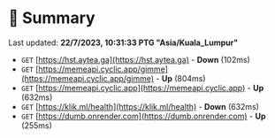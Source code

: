 # 📖 Summary
Last updated: **22/7/2023, 10:31:33 PTG "Asia/Kuala_Lumpur"**

- `GET` [https://hst.aytea.ga](https://hst.aytea.ga) - **Down** (102ms)
- `GET` [https://memeapi.cyclic.app/gimme](https://memeapi.cyclic.app/gimme) - **Up** (804ms)
- `GET` [https://memeapi.cyclic.app](https://memeapi.cyclic.app) - **Up** (632ms)
- `GET` [https://klik.ml/health](https://klik.ml/health) - **Down** (632ms)
- `GET` [https://dumb.onrender.com](https://dumb.onrender.com) - **Up** (255ms)
